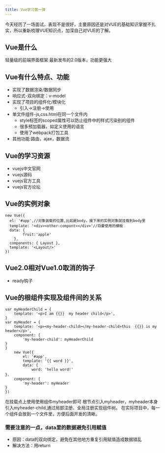 ```yaml
---
title: Vue学习第一弹
---
```


今天经历了一场面试，表现不是很好，主要原因还是对VUE的基础知识掌握不扎实，所以重新梳理VUE知识点，加深自己对VUE的了解。

## Vue是什么
轻量级的前端界面框架
最新发布的2.0版本，功能更强大

## Vue有什么特点、功能
* 实现了数据渲染/数据同步
 * 响应式-双向绑定：v-model
* 实现了项目的组件化/模块化
  * 引入->注册->使用
* 单文件组件-js,css.html在同一个文件内
  * style标签的scoped属性可以防止组件中的样式污染别的组件
  * 很多预加载器，如定义使用的语言
  * 使用了webpack打包工具 
* 其他功能:路由，ajax，数据流

## Vue的学习资源
* vuejs中文官网
* vuejs源码
* vuejs官方工具
* vuejs官方论坛

## Vue的实例对象

```
new Vue({
  el: '#app',//对象装载的位置,比如是body，接下来的实例对象就挂载到body里
  template: '<div><other-compont></div>'//将要使用的模板
  data: {
		fruit:'apple'
	},
  components: { Layout },
  template: '<Layout/>'
})
```
## Vue2.0相对Vue1.0取消的钩子
* ready钩子

## Vue的根组件实现及组件间的关系

```import Vue from 'vue'
var myHeaderChild = {
	template: '<p>I am {{}}  my header child</p>',
}
var myHeader = {
	template: '<p><my-header-child></my-header-child>this  {{}} is my header</p>',
	component: {
		'my-header-child': myHeaderChild
}
}
	new Vue({
		el: '#app',
		template: '{{ word }}',
		data: {
			word: 'hello word!'
}，
	component: {
		'my-header': myHeader
}
})
```
在挂载点上使用使用组件myheader即可
根节点引入myheader，myheader本身引入myheader-child,通过局部注册、全局注册实现组件树。
在实际项目中，每一个组件会放到一个文件里，方便后面开发的清晰。

### 需要注意的一点，data里的数据避免引用赋值
* 原因：data的双向绑定，避免在其他地方重复引用赋值造成数据错乱
* 解决方法：用return



